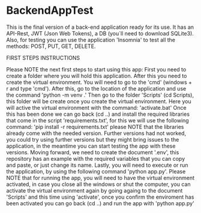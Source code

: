# BackendAppTest

This is the final version of a back-end application ready for its use. It has an API-Rest, JWT (Json Web Tokens), a DB (you´ll need to download SQLite3). Also, for testing you can use the application 
'Insomnia' to test all the methods: POST, PUT, GET, DELETE.

FIRST STEPS INSTRUCTIONS

Please NOTE the next first steps to start using this app:
First you need to create a folder where you will hold this application. After this you need to create the virtual environment. You will need to go to the 'cmd' (windows + r and type 'cmd'). After this, go to the location of the application and use the command 'python -m venv .'
Then go to the folder 'Scripts' (cd Scripts), this folder will be create once you create the virtual environment. Here you will active the virtual environment with the command: 'activate.bat'
Once this has been done we can go back (cd ..) and install the required libraries that come in the script 'requirements.txt', for this we will use the following command: 
'pip install -r requirements.txt' please NOTE that the libraries already come with the needed version. Further versions had not worked, you could try using further versions but they might 
bring issues to the application, in the meantime you can start testing the app with these versions. 
Moving forward, we need to create the document '.env', this repository has an example with the required variables that you can copy and paste, or just change its name. 
Lastly, you will need to execute or run the application, by using the following command 'python app.py'. 
Please NOTE that for running the app, you will need to have the virtual environment activated, in case you close all the windows or shut the computer, you can activate the virtual environment
again by going againg to the document 'Scripts' and this time using 'activate', once you confirm the enviroment has been activated you can go back (cd ..) and run the app with 'python app.py'
